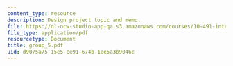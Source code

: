 ```yaml
---
content_type: resource
description: Design project topic and memo.
file: https://ol-ocw-studio-app-qa.s3.amazonaws.com/courses/10-491-integrated-chemical-engineering-ii-spring-2006/d9075a7515e5ce91674b1ee5a3b9046c_group_5.pdf
file_type: application/pdf
resourcetype: Document
title: group_5.pdf
uid: d9075a75-15e5-ce91-674b-1ee5a3b9046c
---
```

